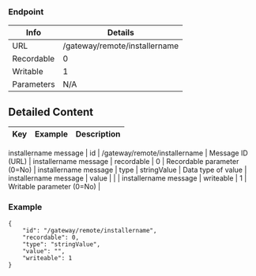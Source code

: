 # 



### Endpoint

| Info  | Details |
| ------------- | ------------- |
| URL   | /gateway/remote/installername   |
| Recordable   | 0   |
| Writable   | 1   |
| Parameters  | N/A  |

## Detailed Content

|  Key  | Example | Description |
| ------------- | :------: | ------------- |
installername message
|  id | /gateway/remote/installername | Message ID (URL) |
installername message
|  recordable | 0 | Recordable parameter (0=No) |
installername message
|  type | stringValue | Data type of value |
installername message
|  value |  |  |
installername message
|  writeable | 1 | Writable parameter (0=No) |

### Example
```
{
    "id": "/gateway/remote/installername",
    "recordable": 0,
    "type": "stringValue",
    "value": "",
    "writeable": 1
}
```
